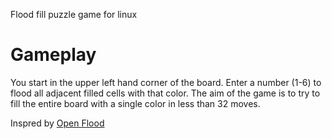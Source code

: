 Flood fill puzzle game for linux

# Gameplay

You start in the upper left hand corner of the board. Enter a number (1-6) to
flood all adjacent filled cells with that color. The aim of the game is to try
to fill the entire board with a single color in less than 32 moves.

Inspred by [Open Flood](https://github.com/GunshipPenguin/open_flood/)
